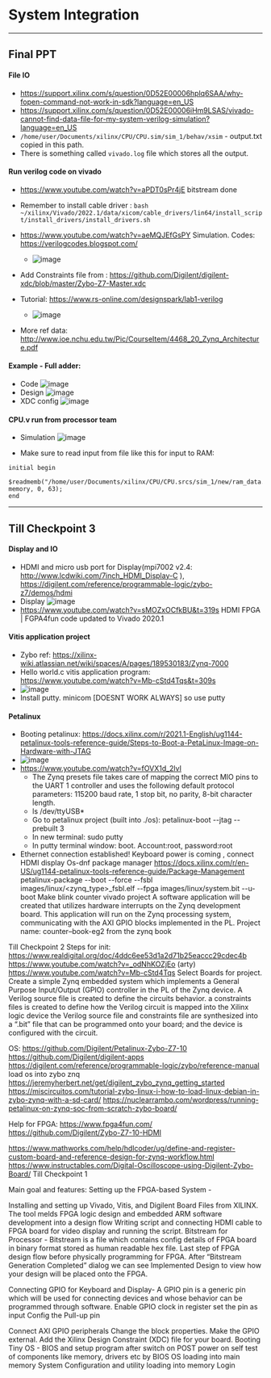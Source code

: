 # System Integration 

---

## Final PPT

#### File IO
- https://support.xilinx.com/s/question/0D52E00006hplq6SAA/why-fopen-command-not-work-in-sdk?language=en_US
- https://support.xilinx.com/s/question/0D52E00006iHm9LSAS/vivado-cannot-find-data-file-for-my-system-verilog-simulation?language=en_US 
- `/home/user/Documents/xilinx/CPU/CPU.sim/sim_1/behav/xsim` - output.txt copied in this path.
- There is something called `vivado.log` file which stores all the output.

#### Run verilog code on vivado
- https://www.youtube.com/watch?v=aPDT0sPr4jE bitstream done
- Remember to install cable driver : `bash ~/xilinx/Vivado/2022.1/data/xicom/cable_drivers/lin64/install_script/install_drivers/install_drivers.sh`
- https://www.youtube.com/watch?v=aeMQJEfGsPY Simulation. Codes: https://verilogcodes.blogspot.com/ 
  - ![image](https://user-images.githubusercontent.com/66141447/202178200-e3d752ca-a7c5-4784-90fb-3b5a6720a6c2.png)

- Add Constraints file from : https://github.com/Digilent/digilent-xdc/blob/master/Zybo-Z7-Master.xdc
- Tutorial: https://www.rs-online.com/designspark/lab1-verilog 
  - ![image](https://user-images.githubusercontent.com/66141447/202178293-5b6c39f6-1bce-41a0-b2fb-400c8049378f.png)

- More ref data: http://www.ioe.nchu.edu.tw/Pic/CourseItem/4468_20_Zynq_Architecture.pdf 

#### Example - Full adder:
- Code ![image](https://user-images.githubusercontent.com/66141447/202178387-bc61a323-725e-4ba4-b333-04e98b05b80c.png)
- Design ![image](https://user-images.githubusercontent.com/66141447/202178435-924b4e6e-2787-4a3b-be05-424bdf59f0ef.png)
- XDC config ![image](https://user-images.githubusercontent.com/66141447/202178476-172ea532-3412-46d3-ad44-499459ea5401.png)



#### CPU.v run from processor team
- Simulation ![image](https://user-images.githubusercontent.com/66141447/202178538-a7187de7-7e70-4bca-ab21-3a04ca6aaa16.png)


- Make sure to read input from file like this for input to RAM: 
```
initial begin
    $readmemb("/home/user/Documents/xilinx/CPU/CPU.srcs/sim_1/new/ram_data.mem", memory, 0, 63);
end 
```
  
  
 
---
 
## Till Checkpoint 3
#### Display and IO
- HDMI and micro usb port for Display(mpi7002 v2.4: http://www.lcdwiki.com/7inch_HDMI_Display-C ), https://digilent.com/reference/programmable-logic/zybo-z7/demos/hdmi 
- Display ![image](https://user-images.githubusercontent.com/66141447/202178892-674fc390-a787-4d5f-a2eb-dae06c286ece.png)
- https://www.youtube.com/watch?v=sMOZxOCfkBU&t=319s HDMI FPGA | FGPA4fun code updated to Vivado 2020.1

#### Vitis application project
- Zybo ref: https://xilinx-wiki.atlassian.net/wiki/spaces/A/pages/189530183/Zynq-7000 
- Hello world.c vitis application program: https://www.youtube.com/watch?v=Mb-cStd4Tqs&t=309s
- ![image](https://user-images.githubusercontent.com/66141447/202179060-635f4ea6-c113-4e2a-83b3-85a202a20dae.png)
- Install putty. minicom [DOESNT WORK ALWAYS] so use putty

#### Petalinux
- Booting petalinux: https://docs.xilinx.com/r/2021.1-English/ug1144-petalinux-tools-reference-guide/Steps-to-Boot-a-PetaLinux-Image-on-Hardware-with-JTAG 
- ![image](https://user-images.githubusercontent.com/66141447/202179248-759a718d-7431-4af7-82b2-ccadc7628716.png)
- https://www.youtube.com/watch?v=fOVX1d_2lvI 
  - The Zynq presets file takes care of mapping the correct MIO pins to the UART 1 controller and uses the following default protocol parameters: 115200 baud rate, 1 stop bit, no parity, 8-bit character length.
  - ls /dev/ttyUSB*
  - Go to petalinux project (built into ./os): petalinux-boot --jtag --prebuilt 3
  - In new terminal: sudo putty
  - In putty terminal window: boot. Account:root, password:root
- Ethernet connection established!
Keyboard power is coming , connect HDMI display
Os-dnf package manager https://docs.xilinx.com/r/en-US/ug1144-petalinux-tools-reference-guide/Package-Management 
petalinux-package --boot --force --fsbl images/linux/<zynq_type>_fsbl.elf --fpga images/linux/system.bit --u-boot
Make blink counter vivado project
A software application will be created that utilizes hardware interrupts on the Zynq development board.
This application will run on the Zynq processing system, communicating with the AXI GPIO blocks implemented in the PL.
Project name: counter–book-eg2 from the zynq book





Till Checkpoint 2
Steps for init: https://www.realdigital.org/doc/4ddc6ee53d1a2d71b25eaccc29cdec4b 
https://www.youtube.com/watch?v=_odNhKOZjEo (arty)
https://www.youtube.com/watch?v=Mb-cStd4Tqs 
Select Boards for project. 
Create a simple Zynq embedded system which implements a General Purpose Input/Output (GPIO) controller in the PL of the Zynq device.
A Verilog source file is created to define the circuits behavior.
a constraints files is created to define how the Verilog circuit is mapped into the Xilinx logic device
the Verilog source file and constraints file are synthesized into a “.bit” file that can be programmed onto your board; and
the device is configured with the circuit.

OS:
https://github.com/Digilent/Petalinux-Zybo-Z7-10 
https://github.com/Digilent/digilent-apps 
https://digilent.com/reference/programmable-logic/zybo/reference-manual 
load os into zybo znq
https://jeremyherbert.net/get/digilent_zybo_zynq_getting_started 
https://miscircuitos.com/tutorial-zybo-linux-i-how-to-load-linux-debian-in-zybo-zynq-with-a-sd-card/ 
https://nuclearrambo.com/wordpress/running-petalinux-on-zynq-soc-from-scratch-zybo-board/ 

Help for FPGA:
https://www.fpga4fun.com/
https://github.com/Digilent/Zybo-Z7-10-HDMI 

https://www.mathworks.com/help/hdlcoder/ug/define-and-register-custom-board-and-reference-design-for-zynq-workflow.html 
https://www.instructables.com/Digital-Oscilloscope-using-Digilent-Zybo-Board/ 
Till Checkpoint 1

Main goal and features:
Setting up the FPGA-based System -
 
Installing and setting up Vivado, Vitis, and Digilent Board Files from XILINX.  The tool melds FPGA logic design and embedded ARM software development into a design flow
Writing script and connecting HDMI cable to FPGA board for video display and running the script.
Bitstream for Processor -
Bitstream is a file which contains config details of FPGA board in binary format stored as human readable hex file.
Last step of FPGA design flow before physically programming for FPGA.
After “Bitstream Generation Completed” dialog we can see Implemented Design to view how your design will be placed onto the FPGA.


Connecting GPIO for Keyboard and Display-
A GPIO pin is a generic pin which will be used for connecting devices and whose behavior can be programmed through software. 
Enable GPIO clock in register
set the pin as input
Config the Pull-up pin


Connect AXI GPIO peripherals 
Change the block properties.
Make the GPIO external.
Add the Xilinx Design Constraint (XDC) file for your board.
Booting Tiny OS -
BIOS and setup program after switch on
POST power on self test of components like memory, drivers etc by BIOS
OS loading into main memory
System Configuration and utility loading into memory
Login

